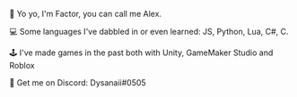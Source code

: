 👋 Yo yo, I'm Factor, you can call me Alex.

💻 Some languages I've dabbled in or even learned: JS, Python, Lua, C#, C.

🕹 I've made games in the past both with Unity, GameMaker Studio and Roblox

🤔 Get me on Discord: Dysanaii#0505


<!---
FactorOfTheThird/FactorOfTheThird is a ✨ special ✨ repository because its `README.md` (this file) appears on your GitHub profile.
You can click the Preview link to take a look at your changes.
--->
